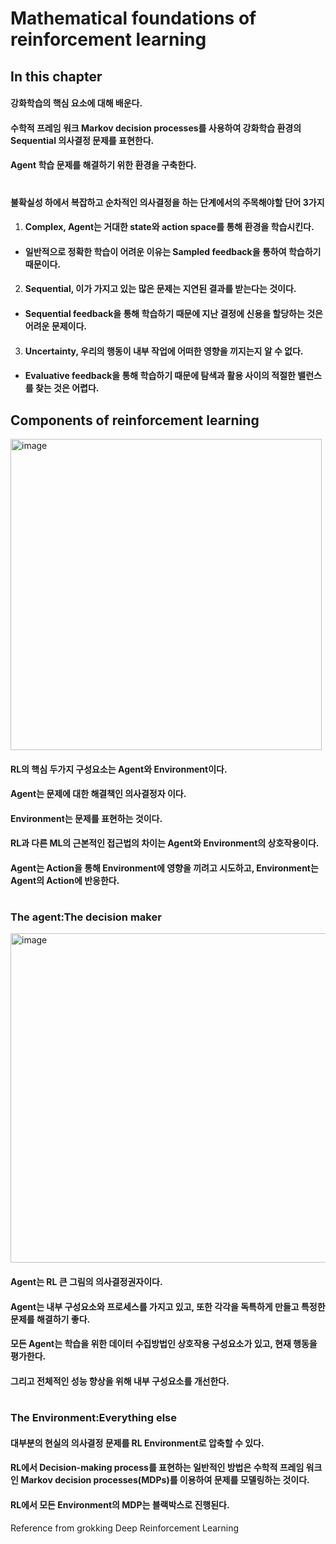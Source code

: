 # Mathematical foundations of reinforcement learning

## In this chapter
#### 강화학습의 핵심 요소에 대해 배운다.
#### 수학적 프레임 워크 Markov decision processes를 사용하여 강화학습 환경의 Sequential 의사결정 문제를 표현한다.
#### Agent 학습 문제를 해결하기 위한 환경을 구축한다.

#
#### 불확실성 하에서 복잡하고 순차적인 의사결정을 하는 단계에서의 주목해야할 단어 3가지
1. #### Complex, Agent는 거대한 state와 action space를 통해 환경을 학습시킨다.
* #### 일반적으로 정확한 학습이 어려운 이유는 Sampled feedback을 통하여 학습하기 때문이다.
2. #### Sequential, 이가 가지고 있는 많은 문제는 지연된 결과를 받는다는 것이다.
* #### Sequential feedback을 통해 학습하기 때문에 지난 결정에 신용을 할당하는 것은 어려운 문제이다.
3. #### Uncertainty, 우리의 행동이 내부 작업에 어떠한 영향을 끼지는지 알 수 없다.
* #### Evaluative feedback을 통해 학습하기 때문에 탐색과 활용 사이의 적절한 밸런스를 찾는 것은 어렵다.

## Components of reinforcement learning

<img width="498" alt="image" src="https://github.com/by-hwa/Docs/assets/102535447/b087af04-0b5e-4fee-ac6c-57f966eb9e26">

#### RL의 핵심 두가지 구성요소는 Agent와 Environment이다.
#### Agent는 문제에 대한 해결책인 의사결정자 이다.
#### Environment는 문제를 표현하는 것이다.
#### RL과 다른 ML의 근본적인 접근법의 차이는 Agent와 Environment의 상호작용이다.
#### Agent는 Action을 통해 Environment에 영향을 끼려고 시도하고, Environment는 Agent의 Action에 반응한다.

#
### The agent:The decision maker

<img width="527" alt="image" src="https://github.com/by-hwa/Docs/assets/102535447/b2743398-ecd7-4e45-b875-1ba72421bc60">

#### Agent는 RL 큰 그림의 의사결정권자이다.
#### Agent는 내부 구성요소와 프로세스를 가지고 있고, 또한 각각을 독특하게 만들고 특정한 문제를 해결하기 좋다.
#### 모든 Agent는 학습을 위한 데이터 수집방법인 상호작용 구성요소가 있고, 현재 행동을 평가한다.
#### 그리고 전체적인 성능 향상을 위해 내부 구성요소를 개선한다.

#
### The Environment:Everything else
#### 대부분의 현실의 의사결정 문제를 RL Environment로 압축할 수 있다.
#### RL에서 Decision-making process를 표현하는 일반적인 방법은 수학적 프레임 워크인 Markov decision processes(MDPs)를 이용하여 문제를 모델링하는 것이다.
#### RL에서 모든 Environment의 MDP는 블랙박스로 진행된다.
#### 

Reference from grokking Deep Reinforcement Learning
